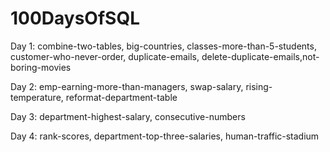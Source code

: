 # 100DaysOfSQL

Day 1: combine-two-tables, big-countries, classes-more-than-5-students, customer-who-never-order, duplicate-emails, delete-duplicate-emails,not-boring-movies

Day 2: emp-earning-more-than-managers, swap-salary, rising-temperature, reformat-department-table

Day 3: department-highest-salary, consecutive-numbers

Day 4: rank-scores, department-top-three-salaries, human-traffic-stadium
